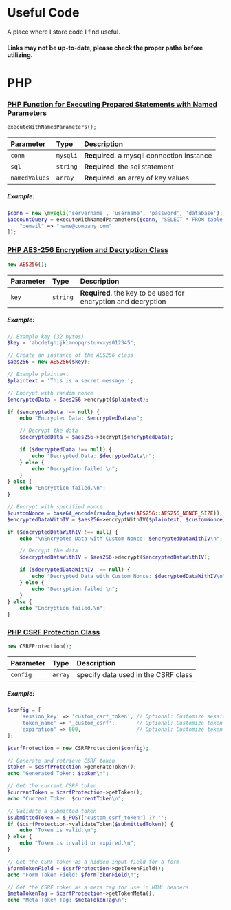 # Useful Code

A place where I store code I find useful. 

#### Links may not be up-to-date, please check the proper paths before utilizing.

# PHP

### [PHP Function for Executing Prepared Statements with Named Parameters](https://github.com/User00092/useful_code/blob/a5a3cc33fe98247d822f5086898ec97f33083603/php/named_param_executor.php)

```php
executeWithNamedParameters();
```

| Parameter | Type     | Description                |
| :-------- | :------- | :------------------------- |
| `conn` | `mysqli` | **Required**. a mysqli connection instance |
| `sql` | `string` | **Required**. the sql statement |
| `namedValues` | `array` | **Required**. an array of key values |

##### Example:
```php
$conn = new \mysqli('servername', 'username', 'password', 'database');
$accountQuery = executeWithNamedParameters($conn, "SELECT * FROM table WHERE email = :email", [
    ":email" => "name@company.com"
]);
```



### [PHP AES-256 Encryption and Decryption Class](https://github.com/User00092/useful_code/blob/28cdcc1bf5e4e039623bd320f4b4d2fe51b67ed2/php/AES256.php)

```php
new AES256();
```

| Parameter | Type     | Description                |
| :-------- | :------- | :------------------------- |
| `key` | `string` | **Required**. the key to be used for encryption and decryption |

##### Example:
```php
// Example key (32 bytes)
$key = 'abcdefghijklmnopqrstuvwxys012345';

// Create an instance of the AES256 class
$aes256 = new AES256($key);

// Example plaintext
$plaintext = 'This is a secret message.';

// Encrypt with random nonce
$encryptedData = $aes256->encrypt($plaintext);

if ($encryptedData !== null) {
    echo "Encrypted Data: $encryptedData\n";

    // Decrypt the data
    $decryptedData = $aes256->decrypt($encryptedData);

    if ($decryptedData !== null) {
        echo "Decrypted Data: $decryptedData\n";
    } else {
        echo "Decryption failed.\n";
    }
} else {
    echo "Encryption failed.\n";
}

// Encrypt with specified nonce
$customNonce = base64_encode(random_bytes(AES256::AES256_NONCE_SIZE));
$encryptedDataWithIV = $aes256->encryptWithIV($plaintext, $customNonce);

if ($encryptedDataWithIV !== null) {
    echo "\nEncrypted Data with Custom Nonce: $encryptedDataWithIV\n";

    // Decrypt the data
    $decryptedDataWithIV = $aes256->decrypt($encryptedDataWithIV);

    if ($decryptedDataWithIV !== null) {
        echo "Decrypted Data with Custom Nonce: $decryptedDataWithIV\n";
    } else {
        echo "Decryption failed.\n";
    }
} else {
    echo "Encryption failed.\n";
}
```



### [PHP CSRF Protection Class](https://github.com/User00092/useful_code/blob/ca1ec6b006064df24efc6dce710b4835b2b655a1/php/CSRFProtection.php)

```php
new CSRFProtection();
```

| Parameter | Type     | Description                |
| :-------- | :------- | :------------------------- |
| `config` | `array` | specify data used in the CSRF class |

##### Example:
```php
$config = [
    'session_key' => 'custom_csrf_token', // Optional: Customize session key
    'token_name' => '_custom_csrf',       // Optional: Customize token name
    'expiration' => 600,                  // Optional: Customize token expiration time (in seconds)
];

$csrfProtection = new CSRFProtection($config);

// Generate and retrieve CSRF token
$token = $csrfProtection->generateToken();
echo "Generated Token: $token\n";

// Get the current CSRF token
$currentToken = $csrfProtection->getToken();
echo "Current Token: $currentToken\n";

// Validate a submitted token
$submittedToken = $_POST['custom_csrf_token'] ?? '';
if ($csrfProtection->validateToken($submittedToken)) {
    echo "Token is valid.\n";
} else {
    echo "Token is invalid or expired.\n";
}

// Get the CSRF token as a hidden input field for a form
$formTokenField = $csrfProtection->getTokenField();
echo "Form Token Field: $formTokenField\n";

// Get the CSRF token as a meta tag for use in HTML headers
$metaTokenTag = $csrfProtection->getTokenMeta();
echo "Meta Token Tag: $metaTokenTag\n";

```


